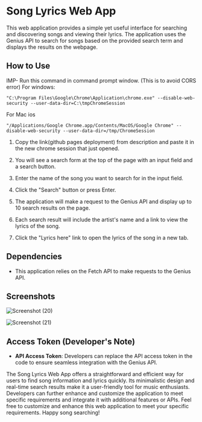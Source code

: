 # Song Lyrics Web App

This web application provides a simple yet useful interface for searching and discovering songs and viewing their lyrics. The application uses the Genius API to search for songs based on the provided search term and displays the results on the webpage. 

## How to Use
IMP- Run this command in command prompt window. (This is to avoid CORS error)
For windows:
```
"C:\Program Files\Google\Chrome\Application\chrome.exe" --disable-web-security --user-data-dir=C:\tmpChromeSession
```
For Mac ios
```
"/Applications/Google Chrome.app/Contents/MacOS/Google Chrome" --disable-web-security --user-data-dir=/tmp/ChromeSession
```
1. Copy the link(github pages deployment) from description and paste it in the new chrome session that just opened.

2. You will see a search form at the top of the page with an input field and a search button.

3. Enter the name of the song you want to search for in the input field.

4. Click the "Search" button or press Enter.

5. The application will make a request to the Genius API and display up to 10 search results on the page.

6. Each search result will include the artist's name and a link to view the lyrics of the song.

7. Click the "Lyrics here" link to open the lyrics of the song in a new tab.

## Dependencies

- This application relies on the Fetch API to make requests to the Genius API.

## Screenshots
![Screenshot (20)](https://github.com/shrutiiigupta/LyricsApp/assets/98140693/7aae1665-2faa-40ca-b6d3-1ee9928ef031)

![Screenshot (21)](https://github.com/shrutiiigupta/LyricsApp/assets/98140693/7ea045fb-f634-4d23-9457-af91e027bda3)



## Access Token (Developer's Note)
- **API Access Token**: Developers can replace the API access token in the code to ensure seamless integration with the Genius API.

The Song Lyrics Web App offers a straightforward and efficient way for users to find song information and lyrics quickly. Its minimalistic design and real-time search results make it a user-friendly tool for music enthusiasts. Developers can further enhance and customize the application to meet specific requirements and integrate it with additional features or APIs.
Feel free to customize and enhance this web application to meet your specific requirements. Happy song searching!
